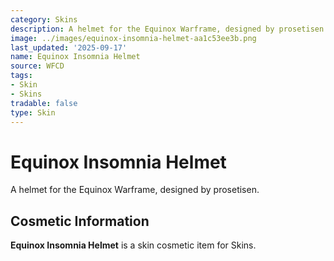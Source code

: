 ```yaml
---
category: Skins
description: A helmet for the Equinox Warframe, designed by prosetisen.
image: ../images/equinox-insomnia-helmet-aa1c53ee3b.png
last_updated: '2025-09-17'
name: Equinox Insomnia Helmet
source: WFCD
tags:
- Skin
- Skins
tradable: false
type: Skin
---
```


# Equinox Insomnia Helmet

A helmet for the Equinox Warframe, designed by prosetisen.

## Cosmetic Information

**Equinox Insomnia Helmet** is a skin cosmetic item for Skins.

